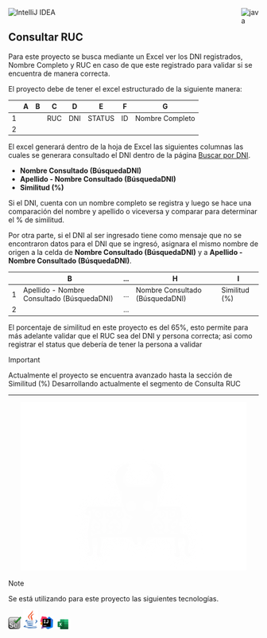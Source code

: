 ![IntelliJ IDEA](https://img.shields.io/badge/IntelliJIDEA-000000.svg?style=for-the-badge&logo=intellij-idea&logoColor=white)<img src="https://cdn.iconscout.com/icon/free/png-512/java-43-569305.png" width="35px" alt="java" align="right">

## Consultar RUC

Para este proyecto se busca mediante un Excel ver los DNI registrados, Nombre Completo y RUC en caso de que este
registrado para validar si se encuentra de manera correcta.

El proyecto debe de tener el excel estructurado de la siguiente manera:

|   | A | B | C   | D   | E      | F  | G               |
|---|---|---|-----|-----|--------|----|-----------------|
| 1 |   |   | RUC | DNI | STATUS | ID | Nombre Completo |
| 2 |   |   |     |     |        |    |                 |

El excel generará dentro de la hoja de Excel las siguientes columnas las cuales se generara consultado el DNI dentro de
la página [Buscar por DNI](https://eldni.com/pe/buscar-por-dni).

- **Nombre Consultado (BúsquedaDNI)**
- **Apellido - Nombre Consultado (BúsquedaDNI)**
- **Similitud (%)**

Si el DNI, cuenta con un nombre completo se registra y
luego se hace una comparación del nombre y apellido o viceversa y comparar para determinar el % de similitud.

Por otra parte, si el DNI al ser ingresado tiene como mensaje que no se encontraron datos para el DNI que se ingresó,
asignara el mismo nombre de origen a la celda de **Nombre Consultado (BúsquedaDNI)** y a **Apellido - Nombre
Consultado (BúsquedaDNI)**.

|   | B                                          | ... | H                               | I             |
|---|--------------------------------------------|-----|---------------------------------|---------------|
| 1 | Apellido - Nombre Consultado (BúsquedaDNI) | ... | Nombre Consultado (BúsquedaDNI) | Similitud (%) |
| 2 |                                            | ... |                                 |               |

El porcentaje de similitud en este proyecto es del 65%, esto permite para más adelante validar que el RUC sea del DNI y
persona correcta; asi como registrar el status que debería de tener la persona a validar

> [!IMPORTANT]
> Actualmente el proyecto se encuentra avanzado hasta la sección de Similitud (%)
> Desarrollando actualmente el segmento de Consulta RUC

---
<p align="center">
<img src="src/img/resting.jpg" width="454" alt="resting"/>
</p>

> [!NOTE]
> Se está utilizando para este proyecto las siguientes tecnologías.

<code><a href="" target="_blank"><img src="src/img/selenium.png"	width="26px" alt="selenium"></a></code>
<code><a href="" target="_blank"><img src="src/img/java.png"	width="30px" alt="java"></a></code>
<code><a href="" target="_blank"><img src="src/img/Intellj.svg.png"	width="26px" alt="Intellj"></a></code>
<code><a href="" target="_blank"><img src="src/img/excel.png"	height="20px" alt="Intellj"></a></code>

